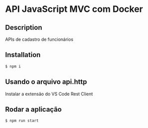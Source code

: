 # API JavaScript MVC com Docker


## Description

APIs de cadastro de funcionários


## Installation

```bash
$ npm i
```


## Usando o arquivo api.http 

Instalar a extensão do VS Code Rest Client


## Rodar a aplicação

```bash
$ npm run start
```
